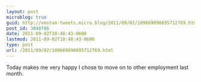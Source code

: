 ```yaml
---
layout: post
microblog: true
guid: http://vmstan-tweets.micro.blog/2011/09/02/109669090695712769.html
post_id: 3040786
date: 2011-09-02T10:48:43-0600
lastmod: 2011-09-02T10:48:43-0600
type: post
url: /2011/09/02/109669090695712769.html
---
```

Today makes me very happy I chose to move on to other employment last month.
